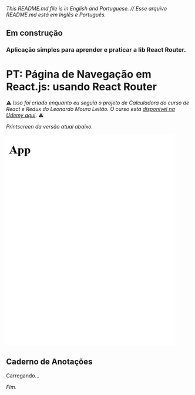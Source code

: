 _This README.md file is in English and Portuguese. // Esse arquivo README.md está em Inglês e Português._

## Em construção
###  Aplicação simples para aprender e praticar a lib React Router.

# PT: Página de Navegação em React.js: usando React Router

 ⚠️ _Isso foi criado enquanto eu seguia o projeto de Calculadora do curso de React e Redux do Leonardo Moura Leitão. O curso está [disponível na Udemy aqui](https://www.udemy.com/course/react-redux-pt/)_. ⚠️

 _Printscreen da versão atual abaixo._

![navigation page](navigation.png)



## Caderno de Anotações

Carregando...

_Fim._